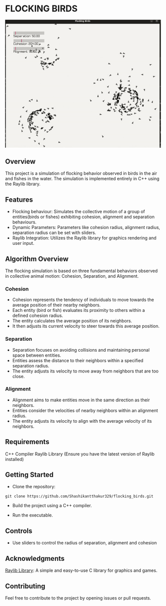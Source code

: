 # FLOCKING BIRDS
![FLOCKING BIRDS](./simulation_gif.gif#center)

## Overview 
This project is a simulation of flocking behavior observed in birds in the air and fishes in the water. The simulation is implemented entirely in C++ using the Raylib library.

## Features
* Flocking behaviour: Simulates the collective motion of a group of entities(birds or fishes) exhibiting cohesion, alignment and separation behaviours.
* Dynamic Parameters: Parameters like cohesion radius, alignment radius, separation radius can be set with sliders.
* Raylib Integration: Utilizes the Raylib library for graphics rendering and user input.

## Algorithm Overview
The flocking simulation is based on three fundamental behaviors observed in collective animal motion: Cohesion, Separation, and Alignment.

### Cohesion
* Cohesion represents the tendency of individuals to move towards the average position of their nearby neighbors.
* Each entity (bird or fish) evaluates its proximity to others within a defined cohesion radius.
* The entity calculates the average position of its neighbors.
* It then adjusts its current velocity to steer towards this average position.

### Separation
* Separation focuses on avoiding collisions and maintaining personal space between entities.
* Entities assess the distance to their neighbors within a specified separation radius.
* The entity adjusts its velocity to move away from neighbors that are too close.

### Alignment
* Alignment aims to make entities move in the same direction as their neighbors.
* Entities consider the velocities of nearby neighbors within an alignment radius.
* The entity adjusts its velocity to align with the average velocity of its neighbors.

## Requirements
C++ Compiler
Raylib Library (Ensure you have the latest version of Raylib installed)


## Getting Started
* Clone the repository:

```<bash>
git clone https://github.com/Shashikantthakur329/flocking_birds.git
```

* Build the project using a C++ compiler.

* Run the executable.


## Controls
* Use sliders to control the radius of separation, alignment and cohesion

## Acknowledgments
[Raylib Library](https://www.raylib.com/): A simple and easy-to-use C library for graphics and games.

## Contributing
Feel free to contribute to the project by opening issues or pull requests.